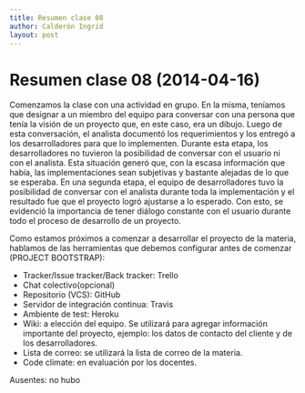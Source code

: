 ```yaml
---
title: Resumen clase 08
author: Calderón Ingrid
layout: post
---
```

Resumen clase 08 (2014-04-16)
===============



Comenzamos la clase con una actividad en grupo. En la misma, teníamos que designar a un miembro del equipo para conversar con una persona que tenía la visión de un proyecto que, en este caso, era un dibujo.
Luego de esta conversación, el analista documentó los requerimientos y los entregó a los desarrolladores para que lo implementen. Durante esta etapa, los desarrolladores no tuvieron la posibilidad de conversar con el usuario ni con el analista. Esta situación generó que, con la escasa información que había, las implementaciones sean subjetivas y bastante alejadas de lo que se esperaba.
En una segunda etapa, el equipo de desarrolladores tuvo la posibilidad de conversar con el analista durante toda la implementación y el resultado fue que el proyecto logró ajustarse a lo esperado.
Con esto, se evidenció la importancia de tener diálogo constante con el usuario durante todo el proceso de desarrollo de un proyecto.

Como estamos próximos a comenzar a desarrollar el proyecto de la materia, hablamos de las herramientas que debemos configurar antes de comenzar (PROJECT BOOTSTRAP):

   - Tracker/Issue tracker/Back tracker: Trello
   - Chat colectivo(opcional)
   - Repositorio (VCS): GitHub
   - Servidor de integración continua: Travis
   - Ambiente de test: Heroku
   - Wiki: a elección del equipo. Se utilizará para agregar información importante del proyecto, ejemplo: los datos de contacto del cliente y de los desarrolladores.
   - Lista de correo: se utilizará la lista de correo de la materia.
   - Code climate: en evaluación por los docentes.
  
   
   
Ausentes: no hubo
